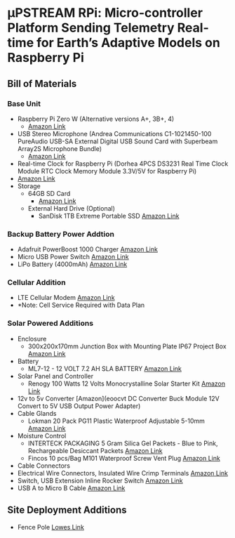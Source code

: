 # µPSTREAM RPi: Micro-controller Platform Sending Telemetry Real-time for Earth’s Adaptive Models on Raspberry Pi

## Bill of Materials
### Base Unit
* Raspberry Pi Zero W (Alternative versions A+, 3B+, 4)
  * [Amazon Link](https://www.amazon.com/Vilros-Raspberry-Kit-Premium-Essential-Accessories/dp/B0748NK116/ref=sr_1_8?crid=313EIUJFELK4V&dchild=1&keywords=raspberry+pi+zero&qid=1632504963&sprefix=raspberrypi+%2Caps%2C217&sr=8-8)
* USB Stereo Microphone (Andrea Communications C1-1021450-100 PureAudio USB-SA External Digital USB Sound Card with Superbeam Array2S Microphone Bundle)
  * [Amazon Link](https://www.amazon.com/Andrea-Communications-C1-1021450-100-USB-SA-Microphone/dp/B003VW5Q08/ref=pd_bxgy_img_1/132-3810654-7323147?pd_rd_w=gPu6v&pf_rd_p=c64372fa-c41c-422e-990d-9e034f73989b&pf_rd_r=PK7BCHX1W8JVN906MC1E&pd_rd_r=b3bcae36-decb-457f-b27e-ed1d194c88aa&pd_rd_wg=LDDA5&pd_rd_i=B003VW5Q08&psc=1)
*  Real-time Clock for Raspberry Pi (Dorhea 4PCS DS3231 Real Time Clock Module RTC Clock Memory Module 3.3V/5V for Raspberry Pi)
  * [Amazon Link](https://www.amazon.com/Dorhea-DS3231-Module-Memory-Raspberry/dp/B08X4H3NBR/ref=sr_1_13?crid=2W7WVY8STHRF5&dchild=1&keywords=rtc+for+raspberry+pi&qid=1632505369&s=electronics&sprefix=rtc+%2Celectronics%2C207&sr=1-13)
* Storage
  * 64GB SD Card 
    * [Amazon Link](https://www.amazon.com/SanDisk-Extreme-microSD-UHS-I-Adapter/dp/B07FCMBLV6/ref=sr_1_4?crid=WIOEB0EC6BC9&dchild=1&keywords=64gb+micro+sd+card&qid=1632505604&s=electronics&sprefix=64gb+%2Celectronics%2C219&sr=1-4)
  * External Hard Drive (Optional)
    * SanDisk 1TB Extreme Portable SSD [Amazon Link](https://www.amazon.com/dp/B08GTYFC37/ref=twister_B0921LXGF9?_encoding=UTF8&psc=1)

### Backup Battery Power Addtion
 * Adafruit PowerBoost 1000 Charger [Amazon Link](https://www.amazon.com/dp/B01BMRBTH2/?coliid=I36FE6U4UTX76R&colid=3FFCGV5UCE80E&psc=1&ref_=lv_ov_lig_dp_it)
 * Micro USB Power Switch [Amazon Link](https://www.amazon.com/Onite-Micro-Female-raspberry-Switch/dp/B07FCJ7GJZ/ref=sr_1_10?dchild=1&keywords=usb+micro+b+switch&qid=1632507428&sr=8-10)
 * LiPo Battery (4000mAh) [Amazon Link](https://www.amazon.com/dp/B07BTTV39D/?coliid=I2ER69ZBU0AWOY&colid=3FFCGV5UCE80E&psc=1&ref_=lv_ov_lig_dp_it)

### Cellular Addition
 * LTE Cellular Modem [Amazon Link](https://www.amazon.com/dp/B07XXBQPZL/?coliid=I2IGLUEWQIJ1BO&colid=3FFCGV5UCE80E&psc=1&ref_=lv_ov_lig_dp_it)
  * *Note: Cell Service Required with Data Plan 

### Solar Powered Additions
* Enclosure
  *  300x200x170mm Junction Box with Mounting Plate IP67 Project Box [Amazon Link](https://www.amazon.com/QILIPSU-Stainless-285x195x130mm-Waterproof-Electrical/dp/B096X82P1L/ref=sr_1_1_sspa?crid=2X1JRXAXYR0U1&dchild=1&keywords=ip67%2Benclosure%2Bclear%2Bcover&qid=1632505812&sprefix=ip67%2Benclosure%2Celectronics%2C369&sr=8-1-spons&spLa=ZW5jcnlwdGVkUXVhbGlmaWVyPUExTlQxV0o5U0k0QktTJmVuY3J5cHRlZElkPUEwMDEyOTI4M002SjhDTEg5WTBTRiZlbmNyeXB0ZWRBZElkPUEwMDc2NDc5MlpITzNaWVBWODkzTSZ3aWRnZXROYW1lPXNwX2F0ZiZhY3Rpb249Y2xpY2tSZWRpcmVjdCZkb05vdExvZ0NsaWNrPXRydWU&th=1)
* Battery
  * ML7-12 - 12 VOLT 7.2 AH SLA BATTERY [Amazon Link](https://www.amazon.com/ML7-12-Battery-Mighty-Brand-Product/dp/B00K8V30D0/ref=sr_1_7?dchild=1&keywords=12v+battery&qid=1632505996&sr=8-7)
* Solar Panel and Controller
  * Renogy 100 Watts 12 Volts Monocrystalline Solar Starter Kit [Amazon Link](https://www.amazon.com/Renogy-Monocrystalline-Negative-Controller-Connectors/dp/B00BFCNFRM/ref=sr_1_5?crid=3PI1LNTWVSP0E&dchild=1&keywords=solar+panel+with+controller&qid=1632506568&sprefix=solar+panel%2Caps%2C213&sr=8-5)
* 12v to 5v Converter [Amazon](eoocvt DC Converter Buck Module 12V Convert to 5V USB Output Power Adapter)
* Cable Glands
  * Lokman 20 Pack PG11 Plastic Waterproof Adjustable 5-10mm [Amazon Link](https://www.amazon.com/Cable-Gland-Plastic-Waterproof-Adjustable/dp/B06Y5F6G67/ref=sr_1_1_sspa?dchild=1&keywords=cable+gland&qid=1632506621&sr=8-1-spons&psc=1&spLa=ZW5jcnlwdGVkUXVhbGlmaWVyPUEyWjNDMFowNTJaVFZKJmVuY3J5cHRlZElkPUEwNzQ2MjM5Mk1BNlJNUTJCSDVTNCZlbmNyeXB0ZWRBZElkPUEwOTA2OTc5MVJFSUJaTVU3NFZEUiZ3aWRnZXROYW1lPXNwX2F0ZiZhY3Rpb249Y2xpY2tSZWRpcmVjdCZkb05vdExvZ0NsaWNrPXRydWU=)
* Moisture Control
  * INTERTECK PACKAGING 5 Gram Silica Gel Packets - Blue to Pink, Rechargeable Desiccant Packets [Amazon Link](https://www.amazon.com/Pack-Indicating-Silica-Packets-Desiccants/dp/B01LZYBPYV/ref=sxin_12_pa_sp_search_thematic_sspa?crid=9ZNZFL3CSURW&cv_ct_cx=dessicant+packets&dchild=1&keywords=dessicant+packets&pd_rd_i=B01LZYBPYV&pd_rd_r=266d108b-16e1-4850-8be0-3ebfb4807c19&pd_rd_w=jilAa&pd_rd_wg=fp6hh&pf_rd_p=10539193-9768-4d74-9fe3-ce259e9e2cde&pf_rd_r=9HEPP9M9MQWSQJNVQFCC&qid=1632506692&sprefix=descicant+pac%2Caps%2C216&sr=1-3-a73d1c8c-2fd2-4f19-aa41-2df022bcb241-spons&psc=1&spLa=ZW5jcnlwdGVkUXVhbGlmaWVyPUExRUYyVE4yOVk0VlhKJmVuY3J5cHRlZElkPUEwNTgxMjQ0MVNZU1k3QktXNVNWNiZlbmNyeXB0ZWRBZElkPUEwMDU2MDAyQkNOME9CR0hERkc5JndpZGdldE5hbWU9c3Bfc2VhcmNoX3RoZW1hdGljJmFjdGlvbj1jbGlja1JlZGlyZWN0JmRvTm90TG9nQ2xpY2s9dHJ1ZQ==)
  * Fincos 10 pcs/Bag M101 Waterproof Screw Vent Plug [Amazon Link](https://www.amazon.com/dp/B07RNF1BTJ/?coliid=I38O57484B0NIX&colid=3FFCGV5UCE80E&psc=1&ref_=lv_ov_lig_dp_it)
 * Cable Connectors
  *  Electrical Wire Connectors, Insulated Wire Crimp Terminals [Amazon Link](https://www.amazon.com/dp/B07S33YTKY/?coliid=I1VKYFQ6EPXRMR&colid=3FFCGV5UCE80E&psc=1&ref_=lv_ov_lig_dp_it)
  *  Switch, USB Extension Inline Rocker Switch [Amazon Link](https://www.amazon.com/Electop-USB-Switch-Extension-Inline/dp/B07CG2VGWG/ref=sr_1_5?dchild=1&keywords=usb+a+to+usb+micro+b+with+switch&qid=1632507177&sr=8-5)
  *  USB A to Micro B Cable [Amazon Link](https://www.amazon.com/DETHINTON-Braided-Charging-Tablets-Android/dp/B071VX675L/ref=sr_1_1_sspa?dchild=1&keywords=usb+a+to+usb+micro+b+6%22&qid=1632507280&sr=8-1-spons&psc=1&spLa=ZW5jcnlwdGVkUXVhbGlmaWVyPUExUlpRUkFETzQ4QklNJmVuY3J5cHRlZElkPUExMDQ4MzMzQlBZUkk0VjAyWDk4JmVuY3J5cHRlZEFkSWQ9QTA3Njk4MzYxTkE5VDFIRDNJUzIyJndpZGdldE5hbWU9c3BfYXRmJmFjdGlvbj1jbGlja1JlZGlyZWN0JmRvTm90TG9nQ2xpY2s9dHJ1ZQ==)

## Site Deployment Additions
* Fence Pole [Lowes Link](https://www.lowes.com/pd/Common-1-5-8-in-x-1-5-8-in-x-8-ft-Actual-1-66-in-x-1-66-in-x-8-ft-Silver-Galvanized-Steel-Chain-Link-Fence-Line-Post/999990212)
